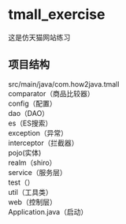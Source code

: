 # tmall_exercise
这是仿天猫网站练习
## 项目结构  
src/main/java/com.how2java.tmall  
comparator（商品比较器）  
config（配置）  
dao（DAO）  
es（ES搜索）  
exception（异常）  
interceptor（拦截器）  
pojo(实体)  
realm（shiro）  
service（服务层）  
test（）  
util（工具类）  
web（控制层）    
Application.java（启动）
